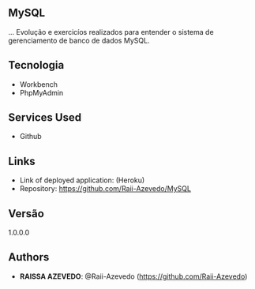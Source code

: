 ## MySQL
 
... Evolução e exercicíos realizados para entender o sistema de gerenciamento de banco de dados MySQL.


## Tecnologia
* Workbench
* PhpMyAdmin

 
## Services Used
 
* Github

 
 
## Links
 
  - Link of deployed application: (Heroku)
  - Repository: https://github.com/Raii-Azevedo/MySQL
  
## Versão
 
1.0.0.0
 
 
## Authors
 
* **RAISSA AZEVEDO**: @Raii-Azevedo (https://github.com/Raii-Azevedo)
 


